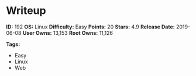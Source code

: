 # Writeup

**ID:** 192
**OS:** Linux
**Difficulty:** Easy
**Points:** 20
**Stars:** 4.9
**Release Date:** 2019-06-08
**User Owns:** 13,153
**Root Owns:** 11,126

**Tags:**
- Easy
- Linux
- Web

